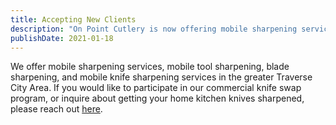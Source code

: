 ```yaml
---
title: Accepting New Clients
description: "On Point Cutlery is now offering mobile sharpening services, mobile tool sharpening, blade sharpening, and mobile knife sharpening services in the greater Traverse City Area."
publishDate: 2021-01-18
---
```


We offer mobile sharpening services, mobile tool sharpening, blade sharpening, and mobile knife sharpening services in the greater Traverse City Area.  If you would like to participate in our commercial knife swap program, or inquire about getting your home kitchen knives sharpened, please reach out [here](/contact-us).